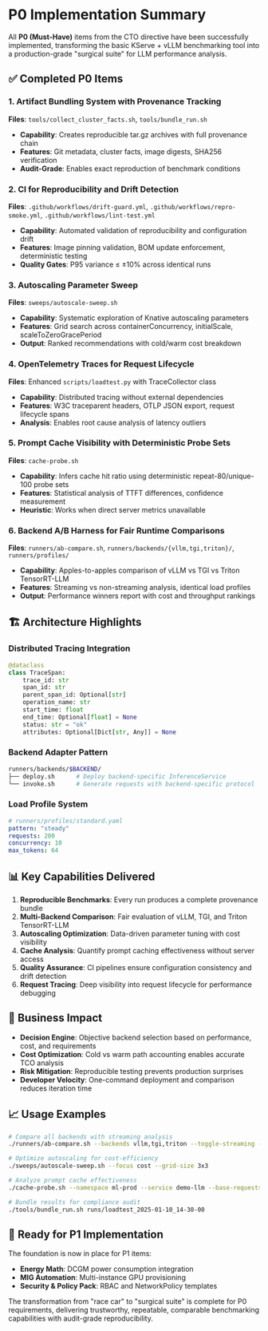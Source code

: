# P0 Implementation Summary

All **P0 (Must-Have)** items from the CTO directive have been successfully implemented, transforming the basic KServe + vLLM benchmarking tool into a production-grade "surgical suite" for LLM performance analysis.

## ✅ Completed P0 Items

### 1. Artifact Bundling System with Provenance Tracking
**Files**: `tools/collect_cluster_facts.sh`, `tools/bundle_run.sh`
- **Capability**: Creates reproducible tar.gz archives with full provenance chain
- **Features**: Git metadata, cluster facts, image digests, SHA256 verification
- **Audit-Grade**: Enables exact reproduction of benchmark conditions

### 2. CI for Reproducibility and Drift Detection  
**Files**: `.github/workflows/drift-guard.yml`, `.github/workflows/repro-smoke.yml`, `.github/workflows/lint-test.yml`
- **Capability**: Automated validation of reproducibility and configuration drift
- **Features**: Image pinning validation, BOM update enforcement, deterministic testing
- **Quality Gates**: P95 variance ≤ ±10% across identical runs

### 3. Autoscaling Parameter Sweep
**Files**: `sweeps/autoscale-sweep.sh`  
- **Capability**: Systematic exploration of Knative autoscaling parameters
- **Features**: Grid search across containerConcurrency, initialScale, scaleToZeroGracePeriod
- **Output**: Ranked recommendations with cold/warm cost breakdown

### 4. OpenTelemetry Traces for Request Lifecycle
**Files**: Enhanced `scripts/loadtest.py` with TraceCollector class
- **Capability**: Distributed tracing without external dependencies
- **Features**: W3C traceparent headers, OTLP JSON export, request lifecycle spans
- **Analysis**: Enables root cause analysis of latency outliers

### 5. Prompt Cache Visibility with Deterministic Probe Sets
**Files**: `cache-probe.sh`
- **Capability**: Infers cache hit ratio using deterministic repeat-80/unique-100 probe sets
- **Features**: Statistical analysis of TTFT differences, confidence measurement
- **Heuristic**: Works when direct server metrics unavailable

### 6. Backend A/B Harness for Fair Runtime Comparisons
**Files**: `runners/ab-compare.sh`, `runners/backends/{vllm,tgi,triton}/`, `runners/profiles/`
- **Capability**: Apples-to-apples comparison of vLLM vs TGI vs Triton TensorRT-LLM
- **Features**: Streaming vs non-streaming analysis, identical load profiles
- **Output**: Performance winners report with cost and throughput rankings

## 🏗️ Architecture Highlights

### Distributed Tracing Integration
```python
@dataclass  
class TraceSpan:
    trace_id: str
    span_id: str
    parent_span_id: Optional[str]
    operation_name: str
    start_time: float
    end_time: Optional[float] = None
    status: str = "ok"
    attributes: Optional[Dict[str, Any]] = None
```

### Backend Adapter Pattern
```bash
runners/backends/$BACKEND/
├── deploy.sh      # Deploy backend-specific InferenceService
└── invoke.sh      # Generate requests with backend-specific protocol
```

### Load Profile System
```yaml
# runners/profiles/standard.yaml
pattern: "steady"
requests: 200
concurrency: 10
max_tokens: 64
```

## 📊 Key Capabilities Delivered

1. **Reproducible Benchmarks**: Every run produces a complete provenance bundle
2. **Multi-Backend Comparison**: Fair evaluation of vLLM, TGI, and Triton TensorRT-LLM
3. **Autoscaling Optimization**: Data-driven parameter tuning with cost visibility
4. **Cache Analysis**: Quantify prompt caching effectiveness without server access
5. **Quality Assurance**: CI pipelines ensure configuration consistency and drift detection
6. **Request Tracing**: Deep visibility into request lifecycle for performance debugging

## 🎯 Business Impact

- **Decision Engine**: Objective backend selection based on performance, cost, and requirements
- **Cost Optimization**: Cold vs warm path accounting enables accurate TCO analysis  
- **Risk Mitigation**: Reproducible testing prevents production surprises
- **Developer Velocity**: One-command deployment and comparison reduces iteration time

## 📈 Usage Examples

```bash
# Compare all backends with streaming analysis
./runners/ab-compare.sh --backends vllm,tgi,triton --toggle-streaming --profile burst

# Optimize autoscaling for cost-efficiency
./sweeps/autoscale-sweep.sh --focus cost --grid-size 3x3

# Analyze prompt cache effectiveness
./cache-probe.sh --namespace ml-prod --service demo-llm --base-requests 200

# Bundle results for compliance audit
./tools/bundle_run.sh runs/loadtest_2025-01-10_14-30-00
```

## 🚀 Ready for P1 Implementation

The foundation is now in place for P1 items:
- **Energy Math**: DCGM power consumption integration
- **MIG Automation**: Multi-instance GPU provisioning
- **Security & Policy Pack**: RBAC and NetworkPolicy templates

The transformation from "race car" to "surgical suite" is complete for P0 requirements, delivering trustworthy, repeatable, comparable benchmarking capabilities with audit-grade reproducibility.